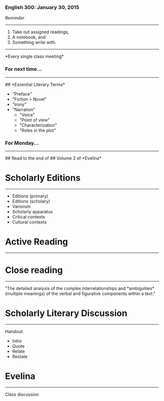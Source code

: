 ### English 300: January 30, 2015

*Reminder*
<hr />

1. Take out assigned readings,
2. A notebook, and
3. Something write with.

<hr />
*Every single class meeting*



### For next time...
<hr />
## *Essential Literary Terms*

* "Preface"
* "Fiction > Novel"
* "Irony"
* "Narration"
	* "Voice"
	* "Point of view"
	* "Characterization"
	* "Roles in the plot"



### For Monday...
<hr />
## Read to the end of
## Volume 2 of *Evelina*



# Scholarly Editions
<hr />

* Editions (primary)
* Editions (scholary)
 * Variorum
* Scholarly apparatus
* Critical contexts
* Cultural contexts 



# Active Reading
<hr />



# Close reading
<hr />
"The detailed analysis of the complex interrelationships and *ambiguities* (multiple meanings) of the verbal and figurative components within a text."



# Scholarly Literary Discussion
<hr />
Handout:

* Intro
* Quote
* Relate
* Restate



# Evelina
<hr />
Class discussion